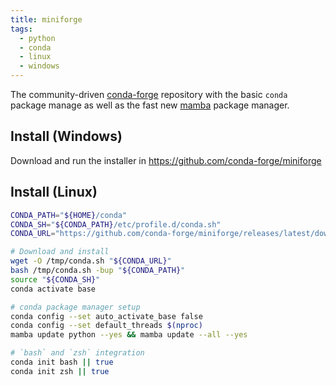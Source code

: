 ```yaml
---
title: miniforge
tags:
  - python
  - conda
  - linux
  - windows
---
```


The community-driven [conda-forge](https://conda-forge.org/docs/user/introduction.html) repository with the basic `conda` package manage as well as the fast new [mamba](https://github.com/mamba-org/mamba) package manager.

## Install (Windows)

Download and run the installer in https://github.com/conda-forge/miniforge

## Install (Linux)

```bash
CONDA_PATH="${HOME}/conda"
CONDA_SH="${CONDA_PATH}/etc/profile.d/conda.sh"
CONDA_URL="https://github.com/conda-forge/miniforge/releases/latest/download/Miniforge3-Linux-x86_64.sh"

# Download and install
wget -O /tmp/conda.sh "${CONDA_URL}"
bash /tmp/conda.sh -bup "${CONDA_PATH}"
source "${CONDA_SH}"
conda activate base

# conda package manager setup
conda config --set auto_activate_base false
conda config --set default_threads $(nproc)
mamba update python --yes && mamba update --all --yes

# `bash` and `zsh` integration
conda init bash || true
conda init zsh || true
```
